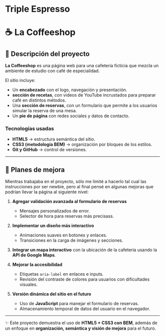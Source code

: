 # Triple Espresso

# ☕ La Coffeeshop

## 📖 Descripción del proyecto

**La Coffeeshop** es una página web para una cafetería ficticia que mezcla un ambiente de estudio con café de especialidad.

El sitio incluye:

- Un **encabezado** con el logo, navegación y presentación.
- **sección de recetas**, con videos de YouTube incrustados para preparar café en distintos métodos.
- Una **sección de reservas**, con un formulario que permite a los usuarios simular la reserva de una mesa.
- Un **pie de página** con redes sociales y datos de contacto.

### Tecnologías usadas

- **HTML5** → estructura semántica del sitio.
- **CSS3 (metodología BEM)** → organización por bloques de los estilos.
- **Git y GitHub** → control de versiones.

---

## 🚀 Planes de mejora

Mientras trabajaba en el proyecto, sólo me limité a hacerlo tal cual las instrucciones por ser newbie, pero al final pensé en algunas mejoras que podrían llevar la página al siguiente nivel:

1. **Agregar validación avanzada al formulario de reservas**

   - Mensajes personalizados de error.
   - Selector de hora para reservas más precisass.

2. **Implementar un diseño más interactivo**

   - Animaciones suaves en botones y enlaces.
   - Transiciones en la carga de imágenes y secciones.

3. **Integrar un mapa interactivo** con la ubicación de la cafetería usando la **API de Google Maps**.

4. **Mejorar la accesibilidad**

   - Etiquetas `aria-label` en enlaces e inputs.
   - Revisión del contraste de colores para usuarios con dificultades visuales.

5. **Versión dinámica del sitio en el futuro**
   - Uso de **JavaScript** para manejar el formulario de reservas.
   - Almacenamiento temporal de datos del usuario en el navegador.

---

✨ Este proyecto demuestra el uso de **HTML5 + CSS3 con BEM**, además de un enfoque en **organización, semántica y visión de mejora** para el futuro.
